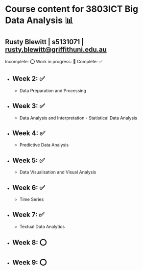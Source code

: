 # Course content for 3803ICT Big Data Analysis 📊
## Rusty Blewitt | s5131071 | rusty.blewitt@griffithuni.edu.au

Incomplete: ⭕ Work in progress: 🚧 Complete: ✅

- ## Week 2: ✅
  - Data Preparation and Processing
- ## Week 3: ✅
  - Data Analysis and Interpretation - Statistical Data Analysis
- ## Week 4: ✅
  - Predictive Data Analysis
- ## Week 5: ✅
  - Data Visualisation and Visual Analysis
- ## Week 6: ✅
  - Time Series
- ## Week 7: ✅
  - Textual Data Analytics
- ## Week 8: ⭕
- ## Week 9: ⭕

